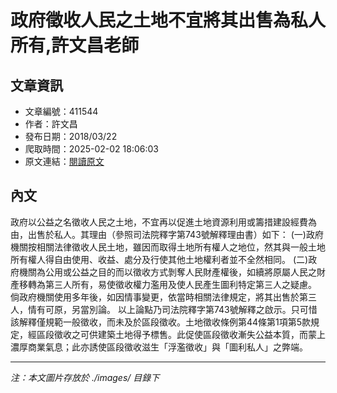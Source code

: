 # 政府徵收人民之土地不宜將其出售為私人所有,許文昌老師

## 文章資訊
- 文章編號：411544
- 作者：許文昌
- 發布日期：2018/03/22
- 爬取時間：2025-02-02 18:06:03
- 原文連結：[閱讀原文](https://real-estate.get.com.tw/Columns/detail.aspx?no=411544)

## 內文
政府以公益之名徵收人民之土地，不宜再以促進土地資源利用或籌措建設經費為由，出售於私人。其理由（參照司法院釋字第743號解釋理由書）如下：
(一)政府機關按相關法律徵收人民土地，雖因而取得土地所有權人之地位，然其與一般土地所有權人得自由使用、收益、處分及行使其他土地權利者並不全然相同。
(二)政府機關為公用或公益之目的而以徵收方式剝奪人民財產權後，如續將原屬人民之財產移轉為第三人所有，易使徵收權力濫用及使人民產生圖利特定第三人之疑慮。
倘政府機關使用多年後，如因情事變更，依當時相關法律規定，將其出售於第三人，情有可原，另當別論。
以上論點乃司法院釋字第743號解釋之啟示。只可惜該解釋僅規範一般徵收，而未及於區段徵收。土地徵收條例第44條第1項第5款規定，經區段徵收之可供建築土地得予標售。此促使區段徵收漸失公益本質，而蒙上濃厚商業氣息；此亦誘使區段徵收滋生「浮濫徵收」與「圖利私人」之弊端。

---
*注：本文圖片存放於 ./images/ 目錄下*
